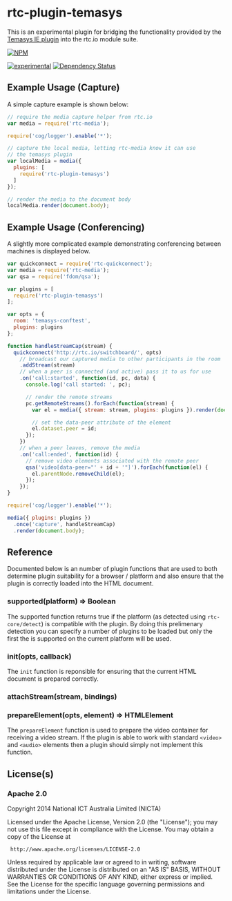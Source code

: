# rtc-plugin-temasys

This is an experimental plugin for bridging the functionality provided by
the [Temasys IE plugin](http://bit.ly/1lnlEIK) into the rtc.io module
suite.


[![NPM](https://nodei.co/npm/rtc-plugin-temasys.png)](https://nodei.co/npm/rtc-plugin-temasys/)

[![experimental](https://img.shields.io/badge/stability-experimental-red.svg)](https://github.com/badges/stability-badges) [![Dependency Status](https://david-dm.org/rtc-io/rtc-plugin-temasys.svg)](https://david-dm.org/rtc-io/rtc-plugin-temasys) 

## Example Usage (Capture)

A simple capture example is shown below:

```js
// require the media capture helper from rtc.io
var media = require('rtc-media');

require('cog/logger').enable('*');

// capture the local media, letting rtc-media know it can use
// the temasys plugin
var localMedia = media({
  plugins: [
    require('rtc-plugin-temasys')
  ]
});

// render the media to the document body
localMedia.render(document.body);

```

## Example Usage (Conferencing)

A slightly more complicated example demonstrating conferencing between
machines is displayed below.

```js
var quickconnect = require('rtc-quickconnect');
var media = require('rtc-media');
var qsa = require('fdom/qsa');

var plugins = [
  require('rtc-plugin-temasys')
];

var opts = {
  room: 'temasys-conftest',
  plugins: plugins
};

function handleStreamCap(stream) {
  quickconnect('http://rtc.io/switchboard/', opts)
    // broadcast our captured media to other participants in the room
    .addStream(stream)
    // when a peer is connected (and active) pass it to us for use
    .on('call:started', function(id, pc, data) {
      console.log('call started: ', pc);

      // render the remote streams
      pc.getRemoteStreams().forEach(function(stream) {
        var el = media({ stream: stream, plugins: plugins }).render(document.body);

        // set the data-peer attribute of the element
        el.dataset.peer = id;
      });
    })
    // when a peer leaves, remove the media
    .on('call:ended', function(id) {
      // remove video elements associated with the remote peer
      qsa('video[data-peer="' + id + '"]').forEach(function(el) {
        el.parentNode.removeChild(el);
      });
    });
}

require('cog/logger').enable('*');

media({ plugins: plugins })
  .once('capture', handleStreamCap)
  .render(document.body);

```

## Reference

Documented below is an number of plugin functions that are used to
both determine plugin suitability for a browser / platform and also
ensure that the plugin is correctly loaded into the HTML document.

### supported(platform) => Boolean

The supported function returns true if the platform (as detected using
`rtc-core/detect`) is compatible with the plugin. By doing this prelimenary
detection you can specify a number of plugins to be loaded but only
the first the is supported on the current platform will be used.

### init(opts, callback)

The `init` function is reponsible for ensuring that the current HTML
document is prepared correctly.

### attachStream(stream, bindings)

### prepareElement(opts, element) => HTMLElement

The `prepareElement` function is used to prepare the video container
for receiving a video stream.  If the plugin is able to work with
standard `<video>` and `<audio>` elements then a plugin should simply
not implement this function.

## License(s)

### Apache 2.0

Copyright 2014 National ICT Australia Limited (NICTA)

   Licensed under the Apache License, Version 2.0 (the "License");
   you may not use this file except in compliance with the License.
   You may obtain a copy of the License at

     http://www.apache.org/licenses/LICENSE-2.0

   Unless required by applicable law or agreed to in writing, software
   distributed under the License is distributed on an "AS IS" BASIS,
   WITHOUT WARRANTIES OR CONDITIONS OF ANY KIND, either express or implied.
   See the License for the specific language governing permissions and
   limitations under the License.

